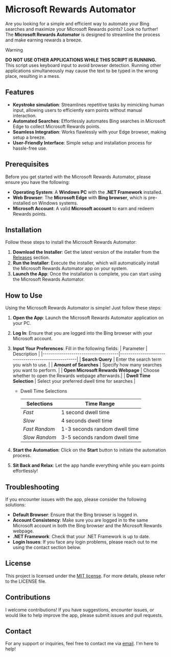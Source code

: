 # Microsoft Rewards Automator

Are you looking for a simple and efficient way to automate your Bing searches and maximize your Microsoft Rewards points? Look no further! The **Microsoft Rewards Automator** is designed to streamline the process and make earning rewards a breeze.

> [!WARNING]
> **DO NOT USE OTHER APPLICATIONS WHILE THIS SCRIPT IS RUNNING.**  
> This script uses keyboard input to avoid browser detection. Running other applications simultaneously may cause the text to be typed in the wrong place, resulting in a mess.


## Features

- **Keystroke simulation**: Streamlines repetitive tasks by mimicking human input, allowing users to efficiently earn points without manual interaction.
- **Automated Searches**: Effortlessly automates Bing searches in Microsoft Edge to collect Microsoft Rewards points.
- **Seamless Integration**: Works flawlessly with your Edge browser, making setup a breeze.
- **User-Friendly Interface**: Simple setup and installation process for hassle-free use.

## Prerequisites

Before you get started with the Microsoft Rewards Automator, please ensure you have the following:

- **Operating System**: A **Windows PC** with the **.NET Framework** installed.
- **Web Browser**: The **Microsoft Edge** with **Bing browser**, which is pre-installed on Windows systems.
- **Microsoft Account**: A valid **Microsoft account** to earn and redeem Rewards points.

## Installation

Follow these steps to install the Microsoft Rewards Automator:

1. **Download the Installer**: Get the latest version of the installer from the [Releases](https://github.com/max9836/microsoft-rewards-automator/releases/latest) section.
2. **Run the Installer**: Execute the installer, which will automatically install the Microsoft Rewards Automator app on your system.
3. **Launch the App**: Once the installation is complete, you can start using the Microsoft Rewards Automator.

## How to Use

Using the Microsoft Rewards Automator is simple! Just follow these steps:

1. **Open the App**: Launch the Microsoft Rewards Automator application on your PC.
2. **Log In**: Ensure that you are logged into the Bing browser with your Microsoft account.
3. **Input Your Preferences**: Fill in the following fields:
   | Parameter                           | Description                                         |
   |-------------------------------------|-----------------------------------------------------|
   | **Search Query**                   | Enter the search term you wish to use.              |
   | **Amount of Searches**             | Specify how many searches you want to perform.      |
   | **Open Microsoft Rewards Webpage** | Choose whether to open the Rewards webpage afterwards.|
   | **Dwell Time Selection**           | Select your preferred dwell time for searches      |

    - Dwell Time Selections
      
       | Selections                         | Time Range                                          |
       |------------------------------------|-----------------------------------------------------|
       | *Fast*                             | 1 second dwell time                                 |
       | *Slow*                             | 4 seconds dwell time                                |
       | *Fast Random*                      | 1-3 seconds random dwell time                       |
       | *Slow Random*                      | 3-5 seconds random dwell time                       |

   
4. **Start the Automation**: Click on the **Start** button to initiate the automation process.
5. **Sit Back and Relax**: Let the app handle everything while you earn points effortlessly!

## Troubleshooting

If you encounter issues with the app, please consider the following solutions:

- **Default Browser**: Ensure that the Bing browser is logged in.
- **Account Consistency**: Make sure you are logged in to the same Microsoft account in both the Bing browser and the Microsoft Rewards webpage.
- **.NET Framework**: Check that your .NET Framework is up to date.
- **Login Issues**: If you face any login problems, please reach out to me using the contact section below.

## License

This project is licensed under the [MIT license](https://github.com/max9836/microsoft-rewards-automator?tab=MIT-1-ov-file). For more details, please refer to the LICENSE file.

## Contributions

I welcome contributions! If you have suggestions, encounter issues, or would like to help improve the app, please submit issues and pull requests.

## Contact

For any support or inquiries, feel free to contact me via [email](mailto:max9836github@gmail.com). I'm here to help!
